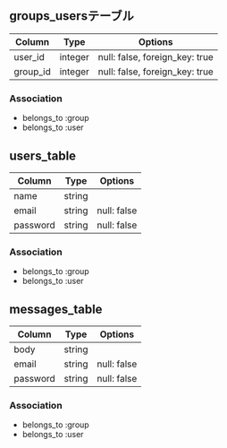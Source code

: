 ## groups_usersテーブル

|Column|Type|Options|
|------|----|-------|
|user_id|integer|null: false, foreign_key: true|
|group_id|integer|null: false, foreign_key: true|

### Association
- belongs_to :group
- belongs_to :user

## users_table

|Column|Type|Options|
|------|----|-------|
|name|string||
|email|string|null: false|
|password|string|null: false

### Association
- belongs_to :group
- belongs_to :user

## messages_table

|Column|Type|Options|
|------|----|-------|
|body|string||
|email|string|null: false|
|password|string|null: false

### Association
- belongs_to :group
- belongs_to :user